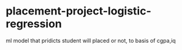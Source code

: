 # placement-project-logistic-regression
ml model that pridicts student will placed or not, to basis of cgpa,iq
